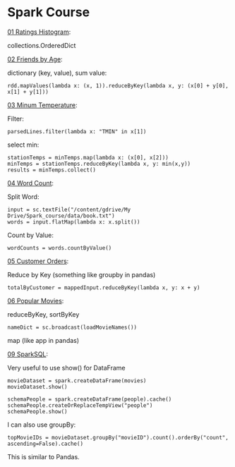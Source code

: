 # Spark Course

[01 Ratings Histogram](https://github.com/dongzhang84/PySpark/blob/master/Spark_Course/01_Ratings_histogram.ipynb):

collections.OrderedDict

[02 Friends by Age](https://github.com/dongzhang84/PySpark/blob/master/Spark_Course/02_Friends_by_Age.ipynb):

dictionary (key, value), sum value: 

    rdd.mapValues(lambda x: (x, 1)).reduceByKey(lambda x, y: (x[0] + y[0], x[1] + y[1]))

[03 Minum Temperature](https://github.com/dongzhang84/PySpark/blob/master/Spark_Course/03_minum_temperature.ipynb):

Filter: 

    parsedLines.filter(lambda x: "TMIN" in x[1])

select min:

    stationTemps = minTemps.map(lambda x: (x[0], x[2]))
    minTemps = stationTemps.reduceByKey(lambda x, y: min(x,y))
    results = minTemps.collect()

[04 Word Count](https://github.com/dongzhang84/PySpark/blob/master/Spark_Course/04_word_count.ipynb):

Split Word:

    input = sc.textFile("/content/gdrive/My Drive/Spark_course/data/book.txt")
    words = input.flatMap(lambda x: x.split())

Count by Value:

    wordCounts = words.countByValue()


[05 Customer Orders](https://github.com/dongzhang84/PySpark/blob/master/Spark_Course/05_customer_orders.ipynb):

Reduce by Key (something like groupby in pandas)

    totalByCustomer = mappedInput.reduceByKey(lambda x, y: x + y)


[06 Popular Movies](https://github.com/dongzhang84/PySpark/blob/master/Spark_Course/06_Popular_Movies.ipynb):

reduceByKey, sortByKey

    nameDict = sc.broadcast(loadMovieNames())

map (like app in pandas)


[09 SparkSQL](https://github.com/dongzhang84/PySpark/blob/master/Spark_Course/09_SparkSQL.ipynb):

Very useful to use show() for DataFrame
 
    movieDataset = spark.createDataFrame(movies)
    movieDataset.show()

    schemaPeople = spark.createDataFrame(people).cache()
    schemaPeople.createOrReplaceTempView("people")
    schemaPeople.show()

I can also use groupBy:

    topMovieIDs = movieDataset.groupBy("movieID").count().orderBy("count", ascending=False).cache()

This is similar to Pandas.
